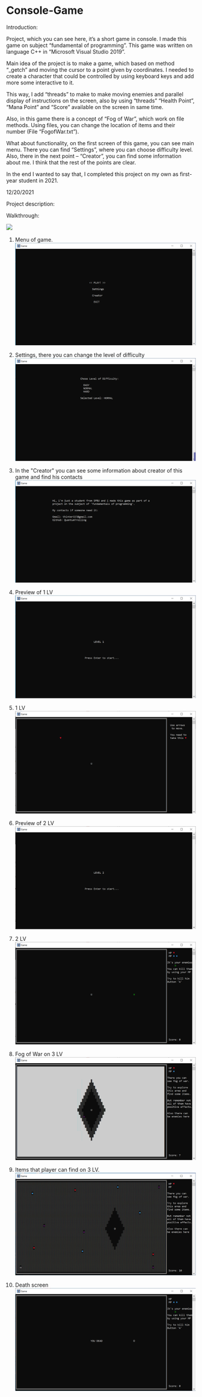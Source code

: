 # Console-Game

Introduction:

Project, which you can see here, it’s a short game in console. I made this game on subject “fundamental of programming”. This game was written on language C++ in “Microsoft Visual Studio 2019”.

Main idea of the project is to make a game, which based on method “_getch” and moving the cursor to a point given by coordinates. I needed to create a character that could be controlled by using keyboard keys and add more some interactive to it.

This way, I add “threads” to make to make moving enemies and parallel display of instructions on the screen, also by using “threads” “Health Point”, “Mana Point” and “Score” available on the screen in same time.

Also, in this game there is a concept of “Fog of War”, which work on file methods. Using files, you can change the location of items and their number (File “FogofWar.txt”). 

What about functionality, on the first screen of this game, you can see main menu. There you can find “Settings”, where you can choose difficulty level. Also, there in the next point – “Creator”, you can find some information about me. I think that the rest of the points are clear.

In the end I wanted to say that, I completed this project on my own as first-year student in 2021.

12/20/2021

Project description:

Walkthrough:

![](Video/Walkthrough.gif)

1. Menu of game.
![](Screens/Menu.png)

2. Settings, there you can change the level of difficulty
![](Screens/settings.png) 

3. In the "Creator" you can see some information about creator of this game and find his contacts
![](Screens/About.png)

4. Preview of 1 LV
![](Screens/1LVst.png)

5. 1 LV
![](Screens/1LV.png)

6. Preview of 2 LV
![](Screens/2LVst.png)

7. 2 LV
![](Screens/2LV.png)

8. Fog of War on 3 LV
![](Screens/fog2.png)

9. Items that player can find on 3 LV.
![](Screens/fog3.png)

10. Death screen
![](Screens/Death.png)
